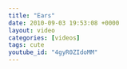 ```yaml
---
title: "Ears"
date: 2010-09-03 19:53:08 +0000
layout: video
categories: [videos]
tags: cute
youtube_id: "4gyR0ZIdoMM"
---
```

